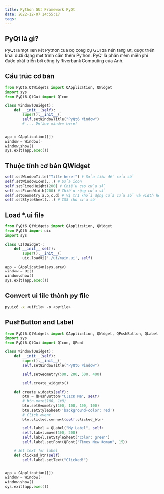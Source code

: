 ```yaml
---
title: Python GUI Framework PyQt
date: 2022-12-07 14:55:17
tags:
---
```


## PyQt là gì?

PyQt là một liên kết Python của bộ công cụ GUI đa nền tảng Qt, được triển khai dưới dạng một trình cắm thêm Python. PyQt là phần mềm miễn phí được phát triển bởi công ty Riverbank Computing của Anh.

## Cấu trúc cơ bản

```py
from PyQt6.QtWidgets import QApplication, QWidget
import sys
from PyQt6.QtGui import QIcon

class Window(QWidget):
    def __init__(self):
        super().__init__()
        self.setWindowTitle("PyQt6 Window")
        # ... Define window here!


app = QApplication([])
window = Window()
window.show()
sys.exit(app.exec())
```

## Thuộc tính cơ bản QWidget

```py
self.setWindowTilte("Title here!") # Sửa tiêu đề cửa sổ
self.setWindowIcon(...) # Sửa icon
self.setFixedHeight(200) # Chiều cao cửa sổ
self.setFixedWidth(200) # Chiều rộng cửa sổ
self.setGeometry(a,b,c,d) # Vị trí khởi động của cửa sổ và width height
self.setStyleSheet(...) # CSS cho cửa sổ
```

## Load \*.ui file

```py
from PyQt6.QtWidgets import QApplication, QWidget
from PyQt6 import uic
import sys

class UI(QWidget):
    def __init__(self):
        super().__init__()
        uic.loadUi('./ui/main.ui', self)

app = QApplication(sys.argv)
window = UI()
window.show()
sys.exit(app.exec())
```

## Convert ui file thành py file

```bash
pyuic6 -x <uifile> -o <pyfile>
```

## PushButton and Label

```py
from PyQt6.QtWidgets import QApplication, QWidget, QPushButton, QLabel
import sys
from PyQt6.QtGui import QIcon, QFont

class Window(QWidget):
    def __init__(self):
        super().__init__()
        self.setWindowTitle("PyQt6 Window")
        
        self.setGeometry(500, 200, 500, 400)

        self.create_widgets()

    def create_widgets(self):
        btn = QPushButton("Click Me", self)
        # btn.move(100, 100)
        btn.setGeometry(100, 100, 100, 100)
        btn.setStyleSheet('background-color: red')
        # Click event 
        btn.clicked.connect(self.clicked_btn)

        self.label = QLabel("My Label", self)
        self.label.move(100, 200)
        self.label.setStyleSheet('color: green')
        self.label.setFont(QFont("Times New Roman", 15))

    # Set text for label
    def clicked_btn(self):
        self.label.setText("Clicked!")


app = QApplication([])
window = Window()
window.show()
sys.exit(app.exec())
```

